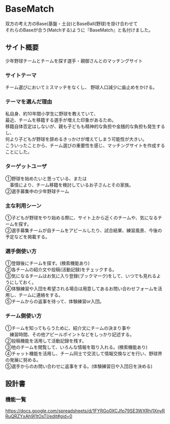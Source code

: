 # BaseMatch
双方の考え方のBase(基盤・土台)とBaseBall(野球)を掛け合わせて<br>
それらのBaseが合う(Matchする)ように『BaseMatch』と名付けました。

## サイト概要
少年野球チームとチームを探す選手・親御さんとのマッチングサイト

### サイトテーマ
チーム選びにおいてミスマッチをなくし、
野球人口減少に歯止めをかける。

### テーマを選んだ理由
私自身、約10年間小学生に野球を教えていて、<br>
最近、チームを移籍する選手が増えた印象があるため。<br>
移籍自体否定はしないが、親も子どもも精神的な負担や金銭的な負担も発生するし、<br>
何より子どもが野球を辞めるきっかけが増えてしまう可能性が大きい。<br>
こういったことから、チーム選びの重要性を感じ、マッチングサイトを作成することにした。

### ターゲットユーザ
①野球を始めたいと思っている、または<br>
　事情により、チーム移籍を検討しているお子さんとその家族。<br>
②選手募集中の少年野球チーム

### 主な利用シーン
①子どもが野球をやり始める際に、サイト上から近くのチームや、気になるチームを探す。<br>
②選手募集チームが自チームをアピールしたり、試合結果、練習風景、今後の予定などを掲載する。

### 選手側使い方
①登録後にチームを探す。(検索機能あり)<br>
②各チームの紹介文や投稿(活動記録)をチェックする。<br>
③気になるチームはお気に入り登録(ブックマーク)をして、いつでも見れるようにしておく。<br>
④体験練習や入団を希望される場合は用意してあるお問い合わせフォームを活用し、チームに連絡をする。<br>
⑤チームからの返事を待って、体験練習or入団。

### チーム側使い方
①チームを知ってもらうために、紹介文にチームの決まり事や<br>
　練習時間、その他アピールポイントなどをしっかり記述する。<br>
②投稿機能を活用して活動記録を残す。<br>
③他のチームを閲覧して、いろんな情報を取り入れる。(検索機能あり)<br>
④チャット機能を活用し、チーム同士で交流して情報交換などを行い、野球界の発展に努める。<br>
⑤選手からのお問い合わせに返事をする。(体験練習日や入団日を決める)

## 設計書

### 機能一覧
https://docs.google.com/spreadsheets/d/1FYRGo0XCJfp79SE3WXRhj1XnyRRuQRZYxAh9I1tOsTI/edit#gid=0